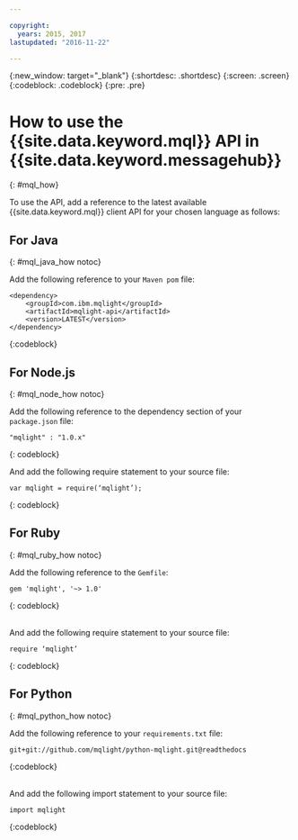 ```yaml
---

copyright:
  years: 2015, 2017
lastupdated: "2016-11-22"

---
```


{:new_window: target="_blank"}
{:shortdesc: .shortdesc}
{:screen: .screen}
{:codeblock: .codeblock}
{:pre: .pre}

# How to use the {{site.data.keyword.mql}} API in {{site.data.keyword.messagehub}}
{: #mql_how}


To use the API, add a reference to the latest available {{site.data.keyword.mql}} client API for your chosen language as follows:

## For Java
{: #mql_java_how notoc}

Add the following reference to your <code>Maven pom</code> file:

```
<dependency>
    <groupId>com.ibm.mqlight</groupId>
    <artifactId>mqlight-api</artifactId>
    <version>LATEST</version>
</dependency>
```
{:codeblock}



## For Node.js
{: #mql_node_how notoc}

Add the following reference to the dependency section of your <code>package.json</code> file:

<pre class="pre"><code>"mqlight" : "1.0.x"</code></pre>
{: codeblock}

And add the following require statement to your source file:

<pre class="pre"><code>var mqlight = require(‘mqlight’);</code></pre>
{: codeblock}


## For Ruby
{: #mql_ruby_how notoc}

Add the following reference to the <code>Gemfile</code>:

```
gem 'mqlight', '~> 1.0'
```
{: codeblock}

<br>
And add the following require statement to your source file:

```
require ‘mqlight’
```
{: codeblock}



## For Python
{: #mql_python_how notoc}

Add the following reference to your <code>requirements.txt</code>
file:

```
git+git://github.com/mqlight/python-mqlight.git@readthedocs
```
{:codeblock}

<br>
And add the following import statement to your source file:

```
import mqlight
```
{:codeblock}


